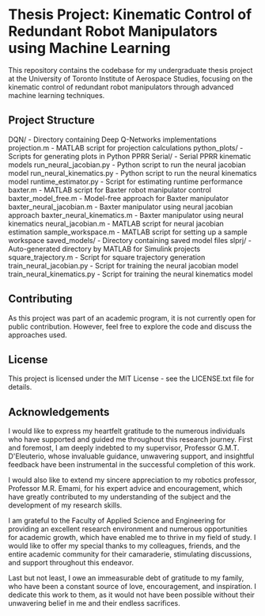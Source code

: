 # Thesis Project: Kinematic Control of Redundant Robot Manipulators using Machine Learning

This repository contains the codebase for my undergraduate thesis project at the University of Toronto Institute of Aerospace Studies, focusing on the kinematic control of redundant robot manipulators through advanced machine learning techniques.

## Project Structure

DQN/ - Directory containing Deep Q-Networks implementations
projection.m - MATLAB script for projection calculations
python_plots/ - Scripts for generating plots in Python
PPRR Serial/ - Serial PPRR kinematic models
run_neural_jacobian.py - Python script to run the neural jacobian model
run_neural_kinematics.py - Python script to run the neural kinematics model
runtime_estimator.py - Script for estimating runtime performance
baxter.m - MATLAB script for Baxter robot manipulator control
baxter_model_free.m - Model-free approach for Baxter manipulator
baxter_neural_jacobian.m - Baxter manipulator using neural jacobian approach
baxter_neural_kinematics.m - Baxter manipulator using neural kinematics
neural_jacobian.m - MATLAB script for neural jacobian estimation
sample_workspace.m - MATLAB script for setting up a sample workspace
saved_models/ - Directory containing saved model files
slprj/ - Auto-generated directory by MATLAB for Simulink projects
square_trajectory.m - Script for square trajectory generation
train_neural_jacobian.py - Script for training the neural jacobian model
train_neural_kinematics.py - Script for training the neural kinematics model

## Contributing

As this project was part of an academic program, it is not currently open for public contribution. However, feel free to explore the code and discuss the approaches used.

## License

This project is licensed under the MIT License - see the LICENSE.txt file for details.

## Acknowledgements

I would like to express my heartfelt gratitude to the numerous individuals who have supported and guided me throughout this research journey. First and foremost, I am deeply indebted to my supervisor, Professor G.M.T. D'Eleuterio, whose invaluable guidance, unwavering support, and insightful feedback have been instrumental in the successful completion of this work.

I would also like to extend my sincere appreciation to my robotics professor, Professor M.R. Emami, for his expert advice and encouragement, which have greatly contributed to my understanding of the subject and the development of my research skills.

I am grateful to the Faculty of Applied Science and Engineering for providing an excellent research environment and numerous opportunities for academic growth, which have enabled me to thrive in my field of study. I would like to offer my special thanks to my colleagues, friends, and the entire academic community for their camaraderie, stimulating discussions, and support throughout this endeavor.

Last but not least, I owe an immeasurable debt of gratitude to my family, who have been a constant source of love, encouragement, and inspiration. I dedicate this work to them, as it would not have been possible without their unwavering belief in me and their endless sacrifices.
